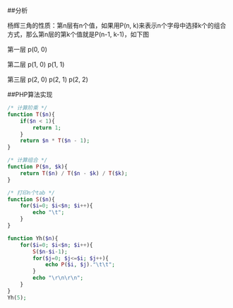 ##分析

杨辉三角的性质：第n层有n个值，如果用P(n, k)来表示n个字母中选择k个的组合方式，那么第n层的第k个值就是P(n-1, k-1)，如下图

第一层                 p(0, 0)

第二层         p(1, 0)         p(1, 1)

第三层 p(2, 0)         p(2, 1)         p(2, 2)

##PHP算法实现
```php
/* 计算阶乘 */
function T($n){
    if($n < 1){
        return 1;
    }
    return $n * T($n - 1);
}

/* 计算组合 */
function P($n, $k){
    return T($n) / T($n - $k) / T($k);
}

/* 打印n个tab */
function S($n){
    for($i=0; $i<$n; $i++){
        echo "\t";
    }
}

function Yh($n){
    for($i=0; $i<$n; $i++){
        S($n-$i-1);
        for($j=0; $j<=$i; $j++){
            echo P($i, $j)."\t\t";
        }
        echo "\r\n\r\n";
    }
}
Yh(5);
```
